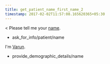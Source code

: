 ```yaml
---
title: get_patient_name_first_name_2
timestamp: 2017-02-02T11:57:08.165620365+05:30
---
```


< Please tell me your [name](patient_name#full_name).
* ask_for_info/patient/name

I'm [Varun](patient_name#first_name).
* provide_demographic_details/name
